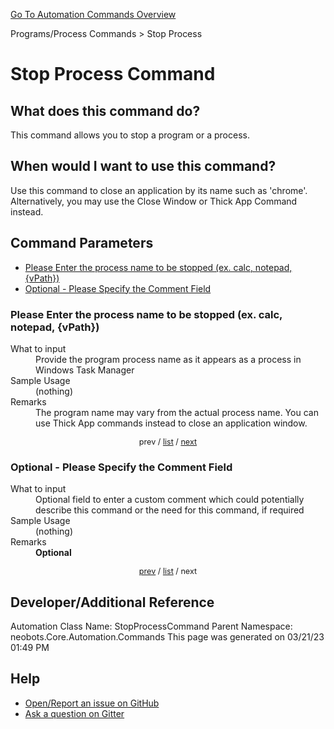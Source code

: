 <!--TITLE: Stop Process Command -->
<!-- SUBTITLE: a command in the Programs/Process Commands group. -->
[Go To Automation Commands Overview](/automation-commands.md)


Programs/Process Commands &gt; Stop Process


# Stop Process Command


## What does this command do?
This command allows you to stop a program or a process.


## When would I want to use this command?
Use this command to close an application by its name such as 'chrome'. Alternatively, you may use the Close Window or Thick App Command instead.


<a id="param_list"></a>
## Command Parameters
- [Please Enter the process name to be stopped (ex. calc, notepad, {vPath})](#param_0)
- [Optional - Please Specify the Comment Field](#param_1)


<a id="param_0"></a>
### Please Enter the process name to be stopped (ex. calc, notepad, {vPath})


<dl>
<dt>What to input</dt><dd>Provide the program process name as it appears as a process in Windows Task Manager</dd>
<dt>Sample Usage</dt><dd>(nothing)</dd>
<dt>Remarks</dt><dd>The program name may vary from the actual process name.  You can use Thick App commands instead to close an application window.</dd>
</dl>




<div style="font-size: 90%; text-align: center">


prev / [list](#param_list) / [next](#param_1)


</div>


<a id="param_1"></a>
### Optional - Please Specify the Comment Field


<dl>
<dt>What to input</dt><dd>Optional field to enter a custom comment which could potentially describe this command or the need for this command, if required</dd>
<dt>Sample Usage</dt><dd>(nothing)</dd>
<dt>Remarks</dt><dd><strong>Optional</strong><br></dd>
</dl>




<div style="font-size: 90%; text-align: center">


[prev](#param_1) / [list](#param_list) / next


</div>


## Developer/Additional Reference
Automation Class Name: StopProcessCommand
Parent Namespace: neobots.Core.Automation.Commands
This page was generated on 03/21/23 01:49 PM


## Help
- [Open/Report an issue on GitHub](https://github.com/rcktrncn/neobots/issues/new)
- [Ask a question on Gitter](https://gitter.im/neobots-rpa/Lobby)

